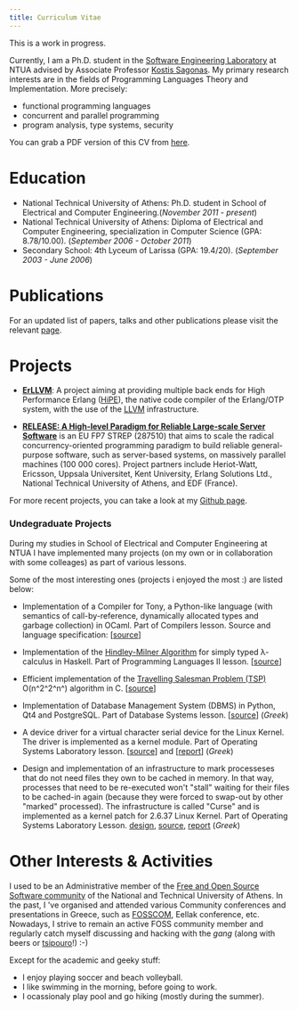 ```yaml
---
title: Curriculum Vitae
---
```


This is a work in progress.


Currently, I am a Ph.D. student in the [Software Engineering
Laboratory](http://www.softlab.ntua.gr/) at NTUA advised by Associate Professor
[Kostis Sagonas](http://user.it.uu.se/~kostis). My primary research interests
are in the fields of Programming Languages Theory and Implementation. More
precisely:

* functional programming languages
* concurrent and parallel programming
* program analysis, type systems, security

You can grab a PDF version of this CV from [here](files/Yiannis-Tsiouris-CV.pdf).

# Education

* National Technical University of Athens: Ph.D. student in School of Electrical
  and Computer Engineering.(*November 2011 - present*)
* National Technical University of Athens: Diploma of Electrical and Computer
  Engineering, specialization in Computer Science (GPA: 8.78/10.00). (*September
  2006 - October 2011*)
* Secondary School: 4th Lyceum of Larissa (GPA: 19.4/20). (*September 2003 -
  June 2006*)


# Publications

For an updated list of papers, talks and other publications please visit the
relevant [page](pubs.html).


# Projects

* **[ErLLVM](http://erllvm.softlab.ntua.gr)**: A project aiming at providing
    multiple back ends for High Performance Erlang
    ([HiPE](http://www.it.uu.se/research/group/hipe/)), the native code compiler
    of the Erlang/OTP system, with the use of the [LLVM](http://llvm.org/)
    infrastructure.

* **[RELEASE: A High-level Paradigm for Reliable Large-scale Server
    Software](http://www.release-project.eu/)** is an EU FP7 STREP (287510) that
    aims to scale the radical concurrency-oriented programming paradigm to build
    reliable general-purpose software, such as server-based systems, on
    massively parallel machines (100 000 cores). Project partners include
    Heriot-Watt, Ericsson, Uppsala Universitet, Kent University, Erlang
    Solutions Ltd., National Technical University of Athens, and EDF (France).

For more recent projects, you can take a look at my [Github
page](http://www.github.com/yiannist/ "Github").


### Undegraduate Projects

During my studies in School of Electrical and Computer Engineering at NTUA I
have implemented many projects (on my own or in collaboration with some
colleages) as part of various lessons.

Some of the most interesting ones (projects i enjoyed the most :) are listed
below:

* Implementation of a Compiler for Tony, a Python-like language (with semantics
  of call-by-reference, dynamically allocated types and garbage collection) in
  OCaml. Part of Compilers lesson. Source and language specification:
  [[source](files/compiler.tar.gz "Tonyc")]

* Implementation of the [Hindley-Milner
  Algorithm](http://en.wikipedia.org/wiki/Type_inference "Type Inference") for
  simply typed λ-calculus in Haskell. Part of Programming Languages II
  lesson. [[source](files/typeinf.tar.gz "Type Infererence")]

* Efficient implementation of the [Travelling Salesman Problem
  (TSP)](http://en.wikipedia.org/wiki/Travelling_salesman_problem "TSP")
  O(n^2^2^n^) algorithm in C. [[source](files/tsp.tar.gz "TSP source")]

* Implementation of Database Management System (DBMS) in Python, Qt4 and
  PostgreSQL. Part of Database Systems lesson. [[source](files/pydbms.tar.gz
  "Pydbms")] (*Greek*)

* A device driver for a virtual character serial device for the Linux Kernel.
  The driver is implemented as a kernel module. Part of Operating Systems
  Laboratory lesson. [[source](files/lunix.tar.gz "Lunix")] and
  [[report](files/lunix.pdf "Report")] (*Greek*)

* Design and implementation of an infrastructure to mark processeses that do not
  need files they own to be cached in memory. In that way, processes that need
  to be re-executed won't "stall" waiting for their files to be cached-in again
  (because they were forced to swap-out by other "marked" processed). The
  infrastructure is called "Curse" and is implemented as a kernel patch for
  2.6.37 Linux Kernel. Part of Operating Systems Laboratory
  Lesson. [design](files/curse-design.pdf "Design"),
  [source](files/curse.tar.gz "Curse"), [report](files/curse-report.pdf
  "Report") (*Greek*)


# Other Interests & Activities

I used to be an Administrative member of the
[Free and Open Source Software community](http://foss.ntua.gr) of the National
and Technical University of Athens. In the past, I 've organised and attended
various Community conferences and presentations in Greece, such as
[FOSSCOM](http://fosscomm.gr), Eellak conference, etc. Nowadays, I strive to
remain an active FOSS community member and regularly catch myself discussing and
hacking with the *gang* (along with beers or
[tsipouro](https://en.wikipedia.org/wiki/Tsipouro)!)  :-)

Except for the academic and geeky stuff:

* I enjoy playing soccer and beach volleyball.
* I like swimming in the morning, before going to work.
* I ocassionaly play pool and go hiking (mostly during the summer).
